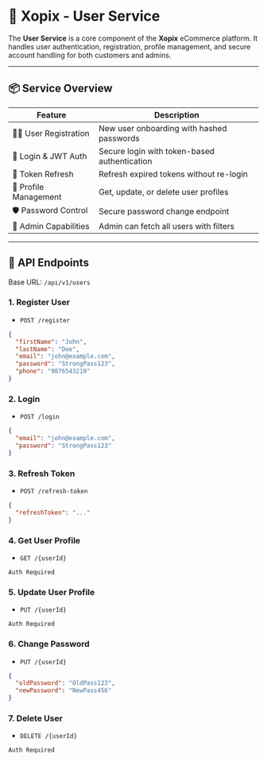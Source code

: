# 🧩 Xopix - User Service

The **User Service** is a core component of the **Xopix** eCommerce platform. It handles user authentication, registration, profile management, and secure account handling for both customers and admins.

---

## 📦 Service Overview

| Feature              | Description                                                  |
|----------------------|--------------------------------------------------------------|
| 🧑‍💼 User Registration  | New user onboarding with hashed passwords                   |
| 🔐 Login & JWT Auth  | Secure login with token-based authentication                 |
| 🔄 Token Refresh     | Refresh expired tokens without re-login                      |
| 👤 Profile Management| Get, update, or delete user profiles                         |
| 🛡️ Password Control   | Secure password change endpoint                             |
| 👥 Admin Capabilities | Admin can fetch all users with filters                      |

---

## 🚀 API Endpoints

Base URL: `/api/v1/users`

### 1. **Register User**

- `POST /register`
```json
{
  "firstName": "John",
  "lastName": "Doe",
  "email": "john@example.com",
  "password": "StrongPass123",
  "phone": "9876543210"
}
```

### 2. **Login**

- `POST /login`
```json
{
  "email": "john@example.com",
  "password": "StrongPass123"
}
```

### 3. **Refresh Token**

- `POST /refresh-token`
```json
{
  "refreshToken": "..."
}
```

### 4. **Get User Profile**

- `GET /{userId}`
```text
Auth Required
```


### 5. **Update User Profile**

- `PUT /{userId}`
```text
Auth Required
```

### 6. **Change Password**

- `PUT /{userId}`
```json
{
  "oldPassword": "OldPass123",
  "newPassword": "NewPass456"
}

```

### 7. **Delete User**

- `DELETE /{userId}`
```text
Auth Required
```



